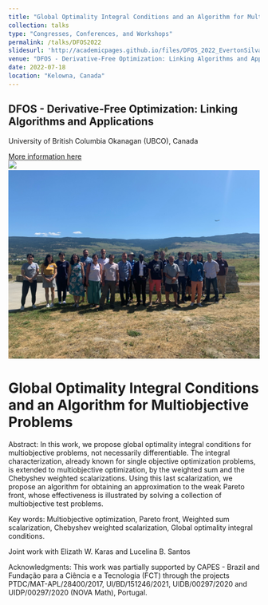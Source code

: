 ```yaml
---
title: "Global Optimality Integral Conditions and an Algorithm for Multiobjective Problems"
collection: talks
type: "Congresses, Conferences, and Workshops"
permalink: /talks/DFOS2022
slidesurl: 'http://academicpages.github.io/files/DFOS_2022_EvertonSilva.pdf'
venue: "DFOS - Derivative-Free Optimization: Linking Algorithms and Applications"
date: 2022-07-18
location: "Kelowna, Canada"
---
```


## DFOS - Derivative-Free Optimization: Linking Algorithms and Applications
University of British Columbia Okanagan (UBCO), Canada

[More information here](https://www.birs.ca/events/2022/5-day-workshops/22w5199)
<br/><img src='/images/22w5199_1.jpg'>
<br/><img src='/images/22w5199_2.jpg'>



Global Optimality Integral Conditions and an Algorithm for Multiobjective Problems
=====
Abstract: In this work, we propose global optimality integral conditions for multiobjective problems, not necessarily differentiable. The integral characterization, already known for single objective optimization problems, is extended to multiobjective optimization, by the weighted sum and the Chebyshev weighted scalarizations. Using this last scalarization, we propose an algorithm for obtaining an approximation to the weak Pareto front, whose effectiveness is illustrated by solving a collection of multiobjective test problems.

Key words: Multiobjective optimization, Pareto front, Weighted sum scalarization, Chebyshev weighted scalarization, Global optimality integral conditions.

Joint work with Elizath W. Karas and Lucelina B. Santos

Acknowledgments: This work was partially supported by  CAPES - Brazil and Fundação para a Ciência e a Tecnologia (FCT) through the projects PTDC/MAT-APL/28400/2017, UI/BD/151246/2021,  UIDB/00297/2020 and UIDP/00297/2020 (NOVA Math), Portugal.